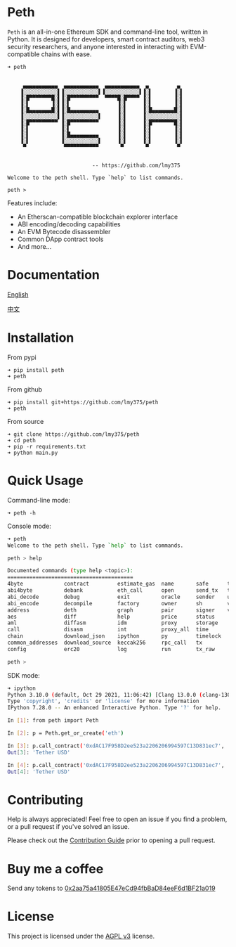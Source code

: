 # Peth

`Peth` is an all-in-one Ethereum SDK and command-line tool, written in Python. It is designed for developers, smart contract auditors, web3 security researchers, and anyone interested in interacting with EVM-compatible chains with ease.

```
➜ peth


     ▄▄▄▄▄▄▄▄▄▄▄  ▄▄▄▄▄▄▄▄▄▄▄  ▄▄▄▄▄▄▄▄▄▄▄  ▄         ▄ 
    ▐░░░░░░░░░░░▌▐░░░░░░░░░░░▌▐░░░░░░░░░░░▌▐░▌       ▐░▌
    ▐░█▀▀▀▀▀▀▀█░▌▐░█▀▀▀▀▀▀▀▀▀  ▀▀▀▀█░█▀▀▀▀ ▐░▌       ▐░▌
    ▐░▌       ▐░▌▐░▌               ▐░▌     ▐░▌       ▐░▌
    ▐░█▄▄▄▄▄▄▄█░▌▐░█▄▄▄▄▄▄▄▄▄      ▐░▌     ▐░█▄▄▄▄▄▄▄█░▌
    ▐░░░░░░░░░░░▌▐░░░░░░░░░░░▌     ▐░▌     ▐░░░░░░░░░░░▌
    ▐░█▀▀▀▀▀▀▀▀▀ ▐░█▀▀▀▀▀▀▀▀▀      ▐░▌     ▐░█▀▀▀▀▀▀▀█░▌
    ▐░▌          ▐░▌               ▐░▌     ▐░▌       ▐░▌
    ▐░▌          ▐░█▄▄▄▄▄▄▄▄▄      ▐░▌     ▐░▌       ▐░▌
    ▐░▌          ▐░░░░░░░░░░░▌     ▐░▌     ▐░▌       ▐░▌
     ▀            ▀▀▀▀▀▀▀▀▀▀▀       ▀       ▀         ▀ 
                                                        

                           -- https://github.com/lmy375

Welcome to the peth shell. Type `help` to list commands.

peth > 
```

Features include:
- An Etherscan-compatible blockchain explorer interface
- ABI encoding/decoding capabilities
- An EVM Bytecode disassembler
- Common DApp contract tools
- And more...

# Documentation

[English](https://peth.readthedocs.io/en/)

[中文](https://peth.readthedocs.io/zh-cn/)

# Installation

From pypi
```
➜ pip install peth
➜ peth
```

From github
```
➜ pip install git+https://github.com/lmy375/peth
➜ peth
```

From source
```
➜ git clone https://github.com/lmy375/peth
➜ cd peth
➜ pip -r requirements.txt
➜ python main.py
```

# Quick Usage

Command-line mode:
```
➜ peth -h
```

Console mode:
```sh
➜ peth
Welcome to the peth shell. Type `help` to list commands.

peth > help

Documented commands (type help <topic>):
========================================
4byte             contract         estimate_gas  name       safe      tx_replay
abi4byte          debank           eth_call      open       send_tx   txs      
abi_decode        debug            exit          oracle     sender    url      
abi_encode        decompile        factory       owner      sh        verify   
address           deth             graph         pair       signer    view     
aes               diff             help          price      status  
aml               diffasm          idm           proxy      storage 
call              disasm           int           proxy_all  time    
chain             download_json    ipython       py         timelock
common_addresses  download_source  keccak256     rpc_call   tx      
config            erc20            log           run        tx_raw  

peth >
```

SDK mode:

```sh
➜ ipython
Python 3.10.0 (default, Oct 29 2021, 11:06:42) [Clang 13.0.0 (clang-1300.0.29.3)]
Type 'copyright', 'credits' or 'license' for more information
IPython 7.28.0 -- An enhanced Interactive Python. Type '?' for help.

In [1]: from peth import Peth

In [2]: p = Peth.get_or_create('eth')

In [3]: p.call_contract('0xdAC17F958D2ee523a2206206994597C13D831ec7', 'name')
Out[3]: 'Tether USD'

In [4]: p.call_contract('0xdAC17F958D2ee523a2206206994597C13D831ec7', 'name()->(string)')
Out[4]: 'Tether USD'
```

# Contributing

Help is always appreciated! Feel free to open an issue if you find a problem, or a pull request if you've solved an issue.

Please check out the [Contribution Guide](./docs/en/contribute.md) prior to opening a pull request.


# Buy me a coffee

Send any tokens to [0x2aa75a41805E47eCd94fbBaD84eeF6d1BF21a019](https://debank.com/profile/0x2aa75a41805E47eCd94fbBaD84eeF6d1BF21a019)

# License

This project is licensed under the [AGPL v3](./LICENSE) license.